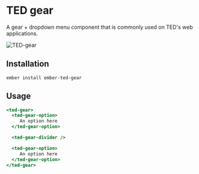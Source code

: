 # TED gear

A gear + dropdown menu component that is commonly used on TED's web
applications.

![TED-gear](https://cv-screenshots.s3.amazonaws.com/TalkstarFrontend_2015-09-11_15-23-28)

## Installation

```
ember install ember-ted-gear
```

## Usage

```hbs
<ted-gear>
  <ted-gear-option>
     An option here
  </ted-gear-option>

  <ted-gear-divider />

  <ted-gear-option>
     An option here
  </ted-gear-option>
</ted-gear>
```
